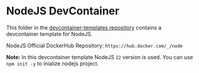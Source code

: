 # NodeJS DevContainer

This folder in the [devcontainer-templates repository](https://github.com/projectasuras/devcontainer-templates) contains a devcontainer template for NodeJS.

NodeJS Official DockerHub Repository: `https://hub.docker.com/_/node`

**Note:** In this devcontainer template NodeJS `22` version is used. You can use `npm init -y` to inialize nodejs project.